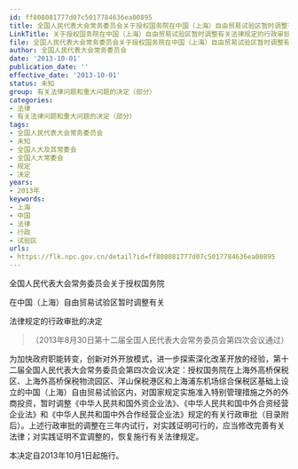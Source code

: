```yaml
---
id: ff808081777d07c5017784636ea00895
title: 全国人民代表大会常务委员会关于授权国务院在中国（上海）自由贸易试验区暂时调整有关法律规定的行政审批的决定
LinkTitle: 关于授权国务院在中国（上海）自由贸易试验区暂时调整有关法律规定的行政审批的决定（2013）
file: 全国人民代表大会常务委员会关于授权国务院在中国（上海）自由贸易试验区暂时调整有关法律规定的行政审批的决定_ff808081777d07c5017784636ea00895.docx
author: 全国人民代表大会常务委员会
date: '2013-10-01'
publication_date: ''
effective_date: '2013-10-01'
status: 未知
group: 有关法律问题和重大问题的决定（部分）
categories:
- 法律
- 有关法律问题和重大问题的决定（部分）
tags:
- 全国人民代表大会常务委员会
- 未知
- 全国人大及其常委会
- 全国人大常委会
- 规定
- 决定
years:
- 2013年
keywords:
- 上海
- 中国
- 法律
- 行政
- 试验区
urls:
- https://flk.npc.gov.cn/detail?id=ff808081777d07c5017784636ea00895
---
```


全国人民代表大会常务委员会关于授权国务院

在中国（上海）自由贸易试验区暂时调整有关

法律规定的行政审批的决定

> （2013年8月30日第十二届全国人民代表大会常务委员会第四次会议通过）

为加快政府职能转变，创新对外开放模式，进一步探索深化改革开放的经验，第十二届全国人民代表大会常务委员会第四次会议决定：授权国务院在上海外高桥保税区、上海外高桥保税物流园区、洋山保税港区和上海浦东机场综合保税区基础上设立的中国（上海）自由贸易试验区内，对国家规定实施准入特别管理措施之外的外商投资，暂时调整《中华人民共和国外资企业法》、《中华人民共和国中外合资经营企业法》和《中华人民共和国中外合作经营企业法》规定的有关行政审批（目录附后）。上述行政审批的调整在三年内试行，对实践证明可行的，应当修改完善有关法律；对实践证明不宜调整的，恢复施行有关法律规定。

本决定自2013年10月1日起施行。
